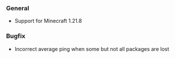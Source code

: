 ### General

- Support for Minecraft 1.21.8

### Bugfix

- Incorrect average ping when some but not all packages are lost
